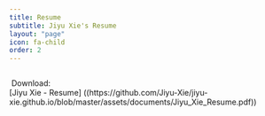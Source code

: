 ```yaml
---
title: Resume
subtitle: Jiyu Xie's Resume
layout: "page"
icon: fa-child
order: 2
---
```

<p><span class="image right"><img src="{{ 'assets/images/fulls/Jiyu_Xie_Resume_001.jpg' | relative_url }}" alt="" /></span>
<p><span class="image right"><img src="{{ 'assets/images/fulls/Jiyu_Xie_Resume_002.jpg' | relative_url }}" alt="" /></span>
Download: <br/>
[Jiyu Xie - Resume]
((https://github.com/Jiyu-Xie/jiyu-xie.github.io/blob/master/assets/documents/Jiyu_Xie_Resume.pdf))